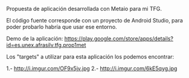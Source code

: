 Propuesta de aplicación desarrollada con Metaio para mi TFG.

El código fuente corresponde con un proyecto de Android Studio, para poder probarlo habría que usar ese entorno.

Demo de la aplicación: https://play.google.com/store/apps/details?id=es.unex.afrasilv.tfg.prop1met

Los "targets" a utilizar para esta aplicación los podemos encontrar:

1.- http://i.imgur.com/OF9x5jv.jpg
2.- http://i.imgur.com/6kE5qyg.jpg
